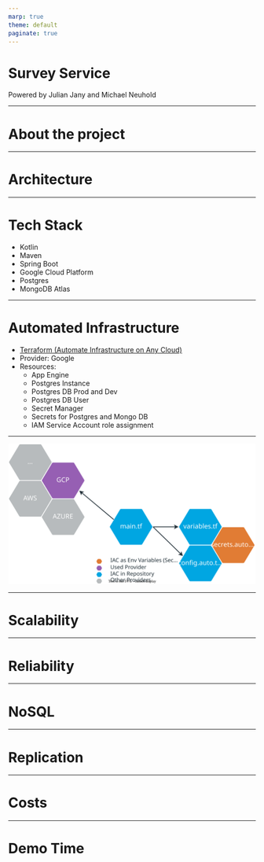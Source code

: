 ```yaml
---
marp: true
theme: default
paginate: true
---
```


<!--![bg left:40% 80%](https://marp.app/assets/marp.svg)-->

# **Survey Service**

Powered by Julian Jany and Michael Neuhold

---

# About the project

---

# Architecture

---

# Tech Stack
- Kotlin
- Maven
- Spring Boot
- Google Cloud Platform
- Postgres
- MongoDB Atlas
---

# Automated Infrastructure
- [Terraform (Automate Infrastructure on Any Cloud)](https://www.terraform.io/)
- Provider: Google
- Resources:
  - App Engine
  - Postgres Instance
  - Postgres DB Prod and Dev
  - Postgres DB User
  - Secret Manager
  - Secrets for Postgres and Mongo DB
  - IAM Service Account role assignment
---

![w:1000000](./terraform-workflow.svg)

---

# Scalability

---

# Reliability

---

# NoSQL

---

# Replication

---

# Costs

---

# Demo Time